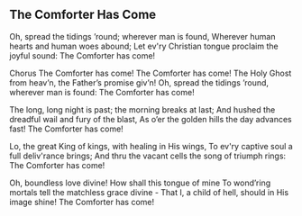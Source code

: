 ## The Comforter Has Come

Oh, spread the tidings ’round; wherever man is found,
Wherever human hearts and human woes abound;
Let ev'ry Christian tongue proclaim the joyful sound:
The Comforter has come!

Chorus
The Comforter has come! The Comforter has come!
The Holy Ghost from heav’n, the Father’s promise giv’n!
Oh, spread the tidings ’round, wherever man is found:
The Comforter has come!

The long, long night is past; the morning breaks at last;
And hushed the dreadful wail and fury of the blast,
As o’er the golden hills the day advances fast!
The Comforter has come!

Lo, the great King of kings, with healing in His wings,
To ev'ry captive soul a full deliv'rance brings;
And thru the vacant cells the song of triumph rings:
The Comforter has come! 

Oh, boundless love divine! How shall this tongue of mine
To wond’ring mortals tell the matchless grace divine -
That I, a child of hell, should in His image shine!
The Comforter has come!